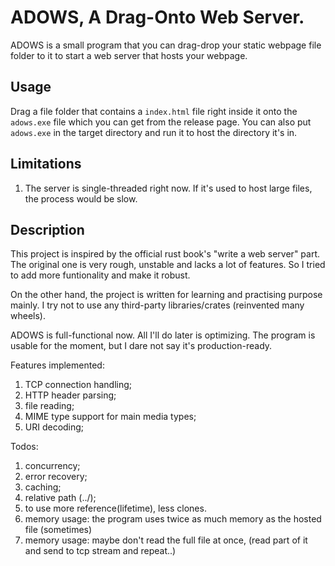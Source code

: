 # ADOWS, A Drag-Onto Web Server.


ADOWS is a small program that you can drag-drop your static webpage file folder to it to start a web server that hosts your webpage.

## Usage

Drag a file folder that contains a `index.html` file right inside it onto the `adows.exe` file which you can get from the release page.
You can also put `adows.exe` in the target directory and run it to host the directory it's in.

## Limitations

1. The server is single-threaded right now. If it's used to host large files, the process would be slow.

## Description

This project is inspired by the official rust book's "write a web server" part. The original one is very rough, unstable and lacks a lot of features. So I tried to add more funtionality and make it robust. 

On the other hand, the project is written for learning and practising purpose mainly. I try not to use any third-party libraries/crates (reinvented many wheels).

ADOWS is full-functional now. All I'll do later is optimizing. The program is usable for the moment, but I dare not say it's production-ready.

Features implemented:
1. TCP connection handling;
2. HTTP header parsing;
3. file reading;
4. MIME type support for main media types;
5. URI decoding;

Todos:
1. concurrency;
2. error recovery;
3. caching;
4. relative path (../);
5. to use more reference(lifetime), less clones.
6. memory usage: the program uses twice as much memory as the hosted file (sometimes)
7. memory usage: maybe don't read the full file at once, (read part of it and send to tcp stream and repeat..)
